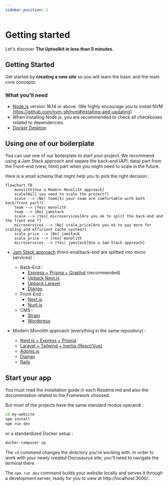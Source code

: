 ```yaml
---
sidebar_position: 1
---
```


# Getting started

Let's discover **The Uptoolkit in less than 5 minutes**.

## Getting Started

Get started by **creating a new site** so you will learn the basic and the main core concepts.

### What you'll need

- [Node.js](https://nodejs.org/en/download/) version 16.14 or above. (We highly encourage you to install NVM https://github.com/nvm-sh/nvm#installing-and-updating)
- When installing Node.js, you are recommended to check all checkboxes related to dependencies.
- [Docker Desktop](https://www.docker.com/products/docker-desktop/)

## Using one of our boilerplate

You can use one of our boilerplate to start your project. We recommend using a Jam Stack approach and separe the
back-end (API, data) part from the Front-end (view, html) part when you might need to scale in the future.

Here is a small schema that might help you to pick the right decision :

```mermaid
flowchart TB
    monolith[Use a Modern Monolith approach]
    scale[Will you need to scale the project?]
    scale --> |No| team[Is your team are comfortable with both back/front part?]
    team --> |Yes| monolith 
    team --> |No| jamstack 
    scale --> |Yes| microservices[Are you ok to split the back-end and the front-end ?]
    microservices --> |No| scale_price[Are you ok to pay more for scaling and efficient cache system?]
    scale_price --> |No| jamstack
    scale_price --> |Yes| monolith
    microservices --> |Yes| jamstack[Use a Jam Stack approach]
```

- [Jam Stack approach](https://jamstack.org/) (front-end/back-end are splitted into micro services) :
    - Back-End :
        - [Express + Prisma + Graphql](https://github.com/uptoolkit/upback-express) (recommended)
        - [Upback Nest.js](https://github.com/uptoolkit/upback-nestjs)
        - [Upback Laravel](https://github.com/uptoolkit/upback-laravel)
        - [Django](https://github.com/uptoolkit/upback-django)
    - Front-End :
        - [Next.js](https://github.com/uptoolkit/upfront-nextjs)
        - [Nuxt.js](https://github.com/uptoolkit/upfront-nuxt)
    - CMS :
        - [Strapi](https://github.com/uptoolkit/upcms-strapi)
        - [Wordpress](https://github.com/uptoolkit/upcms-wordpress)

- Modern Monolith approach (everything in the same repository) :
    - [Next.js + Express + Prisma](https://github.com/uptoolkit/upfull-nextjs)
    - [Laravel + Tailwind + Inertia (React/Vue)](https://github.com/uptoolkit/upback-laravel)
    - [Adonis.js](https://github.com/uptoolkit/upback-adonis)
    - [Django](https://github.com/uptoolkit/upback-django)
    - [Rails](https://github.com/uptoolkit/upfull-rails)

## Start your app

You must read the installation guide in each Readme.md and also the documentation related to the Framework choosed.

But most of the projects have the same standard modus operandi :

```bash
cd my-website
npm install
npm run dev
```

or a standardized Docker setup : 

```bash
docker-composer up
```

The `cd` command changes the directory you're working with. In order to work with your newly created Docusaurus site,
you'll need to navigate the terminal there.

The `npm run dev` command builds your website locally and serves it through a development server, ready for you to view at http://localhost:3000/.
